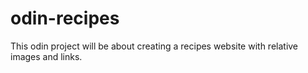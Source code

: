 # odin-recipes
This odin project will be about creating a recipes website with relative images and links.